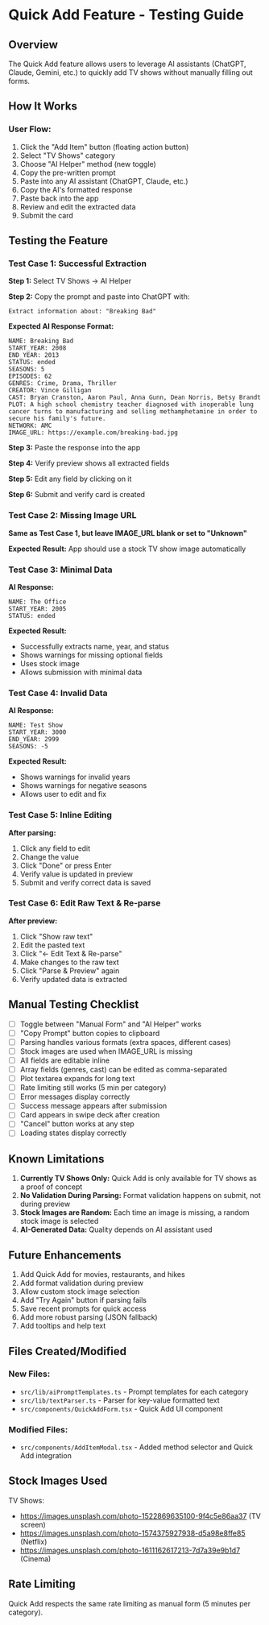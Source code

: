 # Quick Add Feature - Testing Guide

## Overview
The Quick Add feature allows users to leverage AI assistants (ChatGPT, Claude, Gemini, etc.) to quickly add TV shows without manually filling out forms.

## How It Works

### User Flow:
1. Click the "Add Item" button (floating action button)
2. Select "TV Shows" category
3. Choose "AI Helper" method (new toggle)
4. Copy the pre-written prompt
5. Paste into any AI assistant (ChatGPT, Claude, etc.)
6. Copy the AI's formatted response
7. Paste back into the app
8. Review and edit the extracted data
9. Submit the card

## Testing the Feature

### Test Case 1: Successful Extraction

**Step 1:** Select TV Shows → AI Helper

**Step 2:** Copy the prompt and paste into ChatGPT with:
```
Extract information about: "Breaking Bad"
```

**Expected AI Response Format:**
```
NAME: Breaking Bad
START_YEAR: 2008
END_YEAR: 2013
STATUS: ended
SEASONS: 5
EPISODES: 62
GENRES: Crime, Drama, Thriller
CREATOR: Vince Gilligan
CAST: Bryan Cranston, Aaron Paul, Anna Gunn, Dean Norris, Betsy Brandt
PLOT: A high school chemistry teacher diagnosed with inoperable lung cancer turns to manufacturing and selling methamphetamine in order to secure his family's future.
NETWORK: AMC
IMAGE_URL: https://example.com/breaking-bad.jpg
```

**Step 3:** Paste the response into the app

**Step 4:** Verify preview shows all extracted fields

**Step 5:** Edit any field by clicking on it

**Step 6:** Submit and verify card is created

### Test Case 2: Missing Image URL

**Same as Test Case 1, but leave IMAGE_URL blank or set to "Unknown"**

**Expected Result:** App should use a stock TV show image automatically

### Test Case 3: Minimal Data

**AI Response:**
```
NAME: The Office
START_YEAR: 2005
STATUS: ended
```

**Expected Result:**
- Successfully extracts name, year, and status
- Shows warnings for missing optional fields
- Uses stock image
- Allows submission with minimal data

### Test Case 4: Invalid Data

**AI Response:**
```
NAME: Test Show
START_YEAR: 3000
END_YEAR: 2999
SEASONS: -5
```

**Expected Result:**
- Shows warnings for invalid years
- Shows warnings for negative seasons
- Allows user to edit and fix

### Test Case 5: Inline Editing

**After parsing:**
1. Click any field to edit
2. Change the value
3. Click "Done" or press Enter
4. Verify value is updated in preview
5. Submit and verify correct data is saved

### Test Case 6: Edit Raw Text & Re-parse

**After preview:**
1. Click "Show raw text"
2. Edit the pasted text
3. Click "← Edit Text & Re-parse"
4. Make changes to the raw text
5. Click "Parse & Preview" again
6. Verify updated data is extracted

## Manual Testing Checklist

- [ ] Toggle between "Manual Form" and "AI Helper" works
- [ ] "Copy Prompt" button copies to clipboard
- [ ] Parsing handles various formats (extra spaces, different cases)
- [ ] Stock images are used when IMAGE_URL is missing
- [ ] All fields are editable inline
- [ ] Array fields (genres, cast) can be edited as comma-separated
- [ ] Plot textarea expands for long text
- [ ] Rate limiting still works (5 min per category)
- [ ] Error messages display correctly
- [ ] Success message appears after submission
- [ ] Card appears in swipe deck after creation
- [ ] "Cancel" button works at any step
- [ ] Loading states display correctly

## Known Limitations

1. **Currently TV Shows Only:** Quick Add is only available for TV shows as a proof of concept
2. **No Validation During Parsing:** Format validation happens on submit, not during preview
3. **Stock Images are Random:** Each time an image is missing, a random stock image is selected
4. **AI-Generated Data:** Quality depends on AI assistant used

## Future Enhancements

1. Add Quick Add for movies, restaurants, and hikes
2. Add format validation during preview
3. Allow custom stock image selection
4. Add "Try Again" button if parsing fails
5. Save recent prompts for quick access
6. Add more robust parsing (JSON fallback)
7. Add tooltips and help text

## Files Created/Modified

### New Files:
- `src/lib/aiPromptTemplates.ts` - Prompt templates for each category
- `src/lib/textParser.ts` - Parser for key-value formatted text
- `src/components/QuickAddForm.tsx` - Quick Add UI component

### Modified Files:
- `src/components/AddItemModal.tsx` - Added method selector and Quick Add integration

## Stock Images Used

TV Shows:
- https://images.unsplash.com/photo-1522869635100-9f4c5e86aa37 (TV screen)
- https://images.unsplash.com/photo-1574375927938-d5a98e8ffe85 (Netflix)
- https://images.unsplash.com/photo-1611162617213-7d7a39e9b1d7 (Cinema)

## Rate Limiting

Quick Add respects the same rate limiting as manual form (5 minutes per category).

